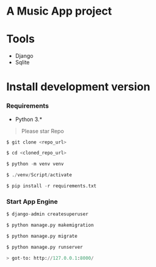 # A Music App project

# Tools

* Django
* Sqlite


# Install development version

### Requirements

* Python 3.*

> Please star Repo

```python
$ git clone <repo_url>

$ cd <cloned_repo_url>

$ python -m venv venv

$ ./venv/Script/activate

$ pip install -r requirements.txt
```
### Start App Engine
```python
$ django-admin createsuperuser

$ python manage.py makemigration

$ python manage.py migrate

$ python manage.py runserver

> got-to: http://127.0.0.1:8000/
```